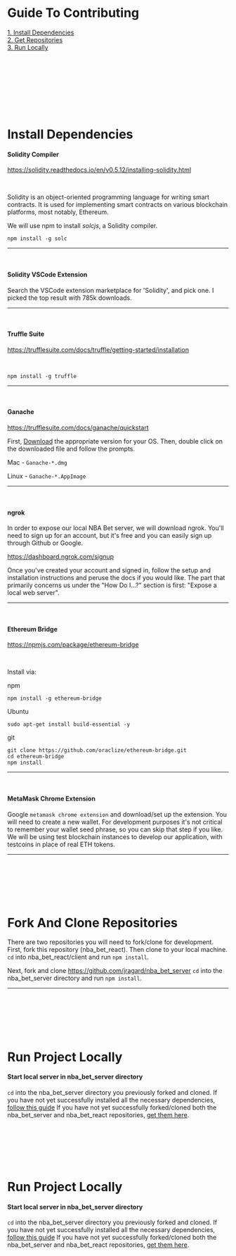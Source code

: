 # Guide To Contributing

[1. Install Dependencies](#<-install-dependencies>)<br>
[2. Get Repositories](#<-fork-and-clone-repositories>)<br>
[3. Run Locally](#<-run-project-locally>)

<br>
<br>
<br>
<br>
<br>
<br>
<br>

# Install Dependencies


#### Solidity Compiler

https://solidity.readthedocs.io/en/v0.5.12/installing-solidity.html

<br>

Solidity is an object-oriented programming language for writing smart contracts. It is used for implementing smart contracts on various blockchain platforms, most notably, Ethereum.

We will use npm to install *solcjs*, a Solidity compiler.

```
npm install -g solc
```
-----

<br>

#### Solidity VSCode Extension


Search the VSCode extension marketplace for 'Solidity', and pick one.  I picked the top result with 785k downloads.

-----

<br>

#### Truffle Suite

https://trufflesuite.com/docs/truffle/getting-started/installation

<br>

```
npm install -g truffle
```
-----

<br>

#### Ganache

https://trufflesuite.com/docs/ganache/quickstart

First, [Download](https://github.com/trufflesuite/ganache/releases/tag/v2.2.1-alpha.0) the appropriate version for your OS. Then, double click on the downloaded file and follow the prompts.

Mac - `Ganache-*.dmg`

Linux - `Ganache-*.AppImage`

-----

<br>

#### ngrok

In order to expose our local NBA Bet server, we will download ngrok.  You'll need to sign up for an account, but it's free and you can easily sign up through Github or Google.

https://dashboard.ngrok.com/signup

Once you've created your account and signed in, follow the setup and installation instructions and peruse the docs if you would like.  The part that primarily concerns us under the "How Do I...?" section is first: "Expose a local web server".

-----

<br>

#### Ethereum Bridge

https://npmjs.com/package/ethereum-bridge

<br>

Install via:

npm

```
npm install -g ethereum-bridge
```

Ubuntu

```
sudo apt-get install build-essential -y
```

git

```
git clone https://github.com/oraclize/ethereum-bridge.git
cd ethereum-bridge
npm install
```
-----

<br>

#### MetaMask Chrome Extension

Google `metamask chrome extension` and download/set up the extension.  You will need to create a new wallet.  For development purposes it's not critical to remember your wallet seed phrase, so you can skip that step if you like. We will be using test blockchain instances to develop our application, with testcoins in place of real ETH tokens.

-----

<br>
<br>
<br>
<br>
<br>

# Fork And Clone Repositories

There are two repositories you will need to fork/clone for development.  First, fork this repository (nba_bet_react).  Then clone to your local machine.  `cd` into nba_bet_react/client and run `npm install`.

Next, fork and clone https://github.com/jragard/nba_bet_server
`cd` into the nba_bet_server directory and run `npm install`.

-----

<br>
<br>
<br>
<br>
<br>

# Run Project Locally

#### Start local server in nba_bet_server directory

`cd` into the nba_bet_server directory you previously forked and cloned.  If you have not yet successfully installed all the necessary dependencies, [follow this guide](#<-install-dependencies>) If you have not yet successfully forked/cloned both the nba_bet_server and nba_bet_react repositories, [get them here](#<-fork-and-clone-repositories>).

<br>
<br>
<br>
<br>
<br>

# Run Project Locally

#### Start local server in nba_bet_server directory

`cd` into the nba_bet_server directory you previously forked and cloned.  If you have not yet successfully installed all the necessary dependencies, [follow this guide](#<-install-dependencies>) If you have not yet successfully forked/cloned both the nba_bet_server and nba_bet_react repositories, [get them here](#<-fork-and-clone-repositories>).